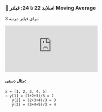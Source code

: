 ### 🔹 **اسلاید 22 تا 24: فیلتر Moving Average**

برای فیلتر مرتبه 3:



![Math Formula](<https://latex.codecogs.com/svg.latex?y%5Bn%5D%20%3D%20%5Cfrac%7Bx%5Bn%5D%20%2B%20x%5Bn%2B1%5D%20%2B%20x%5Bn%2B2%5D%7D%7B3%7D>)


#### مثال دستی:

```
x = [1, 2, 3, 4, 5]
→ y[1] = (1+2+3)/3 = 2
   y[2] = (2+3+4)/3 = 3
   y[3] = (3+4+5)/3 = 4
```

